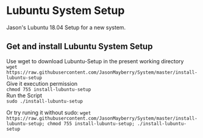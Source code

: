 # Lubuntu System Setup  
Jason's Lubuntu 18.04 Setup for a new system.  
  
## Get and install Lubuntu System Setup  
Use wget to download Lubuntu-Setup in the present working directory  
`wget https://raw.githubusercontent.com/JasonMayberry/System/master/install-lubuntu-setup`  
Give it execution permission  
`chmod 755 install-lubuntu-setup`  
Run the Script  
`sudo ./install-lubuntu-setup`  
  
Or try runing it without sudo:
`wget https://raw.githubusercontent.com/JasonMayberry/System/master/install-lubuntu-setup; chmod 755 install-lubuntu-setup; ./install-lubuntu-setup`  
  
